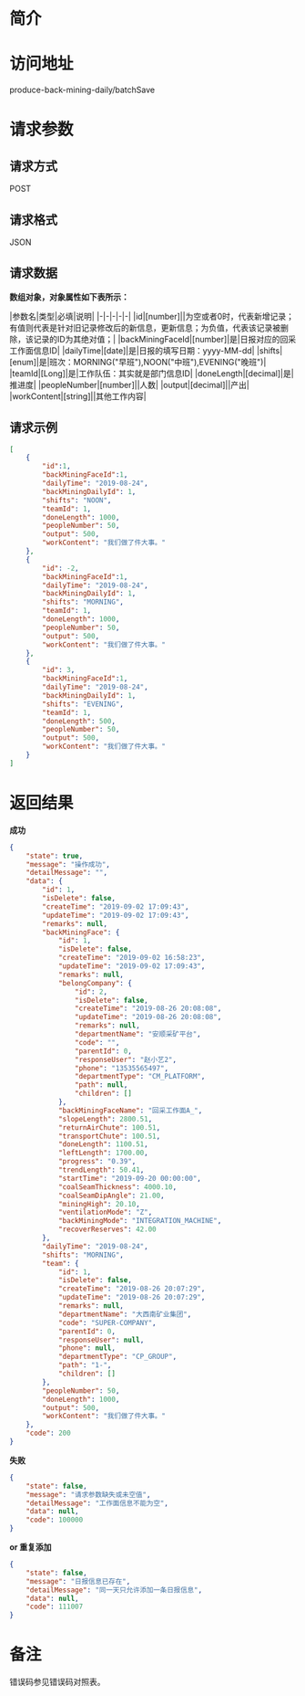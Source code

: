 # 简介

# 访问地址
produce-back-mining-daily/batchSave

# 请求参数

## 请求方式
POST

## 请求格式
JSON

## 请求数据

**数组对象，对象属性如下表所示：**

|参数名|类型|必填|说明|
|-|-|-|-|-|
|id|[number]||为空或者0时，代表新增记录；有值则代表是针对旧记录修改后的新信息，更新信息；为负值，代表该记录被删除，该记录的ID为其绝对值；|
|backMiningFaceId|[number]|是|日报对应的回采工作面信息ID|
|dailyTime|[date]|是|日报的填写日期：yyyy-MM-dd|
|shifts|[enum]|是|班次：MORNING("早班"),NOON("中班"),EVENING("晚班")|
|teamId|[Long]|是|工作队伍：其实就是部门信息ID|
|doneLength|[decimal]|是|推进度|
|peopleNumber|[number]||人数|
|output|[decimal]||产出|
|workContent|[string]||其他工作内容|

## 请求示例
```json
[
    {
    	"id":1,
        "backMiningFaceId":1,
        "dailyTime": "2019-08-24",
        "backMiningDailyId": 1,
        "shifts": "NOON",
        "teamId": 1,
        "doneLength": 1000,
        "peopleNumber": 50,
        "output": 500,
        "workContent": "我们做了件大事。"
    },
    {
    	"id": -2,
        "backMiningFaceId":1,
        "dailyTime": "2019-08-24",
        "backMiningDailyId": 1,
        "shifts": "MORNING",
        "teamId": 1,
        "doneLength": 1000,
        "peopleNumber": 50,
        "output": 500,
        "workContent": "我们做了件大事。"
    },
    {
    	"id": 3,
        "backMiningFaceId":1,
        "dailyTime": "2019-08-24",
        "backMiningDailyId": 1,
        "shifts": "EVENING",
        "teamId": 1,
        "doneLength": 500,
        "peopleNumber": 50,
        "output": 500,
        "workContent": "我们做了件大事。"
    } 
]
```

# 返回结果
**成功**
```json
{
    "state": true,
    "message": "操作成功",
    "detailMessage": "",
    "data": {
        "id": 1,
        "isDelete": false,
        "createTime": "2019-09-02 17:09:43",
        "updateTime": "2019-09-02 17:09:43",
        "remarks": null,
        "backMiningFace": {
            "id": 1,
            "isDelete": false,
            "createTime": "2019-09-02 16:58:23",
            "updateTime": "2019-09-02 17:09:43",
            "remarks": null,
            "belongCompany": {
                "id": 2,
                "isDelete": false,
                "createTime": "2019-08-26 20:08:08",
                "updateTime": "2019-08-26 20:08:08",
                "remarks": null,
                "departmentName": "安顺采矿平台",
                "code": "",
                "parentId": 0,
                "responseUser": "赵小艺2",
                "phone": "13535565497",
                "departmentType": "CM_PLATFORM",
                "path": null,
                "children": []
            },
            "backMiningFaceName": "回采工作面A_",
            "slopeLength": 2800.51,
            "returnAirChute": 100.51,
            "transportChute": 100.51,
            "doneLength": 1100.51,
            "leftLength": 1700.00,
            "progress": "0.39",
            "trendLength": 50.41,
            "startTime": "2019-09-20 00:00:00",
            "coalSeamThickness": 4000.10,
            "coalSeamDipAngle": 21.00,
            "miningHigh": 20.10,
            "ventilationMode": "Z",
            "backMiningMode": "INTEGRATION_MACHINE",
            "recoverReserves": 42.00
        },
        "dailyTime": "2019-08-24",
        "shifts": "MORNING",
        "team": {
            "id": 1,
            "isDelete": false,
            "createTime": "2019-08-26 20:07:29",
            "updateTime": "2019-08-26 20:07:29",
            "remarks": null,
            "departmentName": "大西南矿业集团",
            "code": "SUPER-COMPANY",
            "parentId": 0,
            "responseUser": null,
            "phone": null,
            "departmentType": "CP_GROUP",
            "path": "1-",
            "children": []
        },
        "peopleNumber": 50,
        "doneLength": 1000,
        "output": 500,
        "workContent": "我们做了件大事。"
    },
    "code": 200
}
```

**失败**
```json
{
    "state": false,
    "message": "请求参数缺失或未空值",
    "detailMessage": "工作面信息不能为空",
    "data": null,
    "code": 100000
}
```

**or 重复添加**
```json
{
    "state": false,
    "message": "日报信息已存在",
    "detailMessage": "同一天只允许添加一条日报信息",
    "data": null,
    "code": 111007
}
```

# 备注
错误码参见错误码对照表。